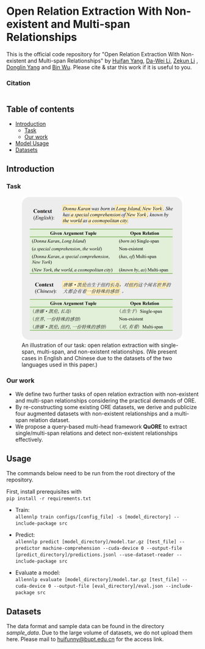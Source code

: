 # Open Relation Extraction With Non-existent and Multi-span Relationships

This is the official code repository for "Open Relation Extraction With Non-existent and Multi-span Relationships" by [Huifan Yang](mailto:huifunny@bupt.edu.cn), [Da-Wei Li](mailto:daweilee@microsoft.com), [Zekun Li](mailto:lizekun@bupt.edu.cn) , [Donglin	Yang](mailto:iceberg@bupt.edu.cn) and [Bin Wu](mailto:wubin@bupt.edu.cn). Please cite & star this work if it is useful to you.

### Citation
```

```

## Table of contents
- [Introduction](#introduction)
    * [Task](#task)
    * [Our work](#our-work)
- [Model Usage](#model-usage)
- [Datasets](#datasets)

## Introduction
### Task
<figure>
    <img src="./assets/images/task.png"
         alt="An illustration of our task">
    <figcaption>An illustration of our task: open relation extraction with single-span, multi-span, and non-existent relationships. (We present cases in English and Chinese due to the datasets of the two languages used in this paper.)</figcaption>
</figure>

### Our work
- We define two further tasks of open relation extraction with non-existent and multi-span relationships considering the practical demands of ORE.
- By re-constructing some existing ORE datasets, we derive and publicize four augmented datasets with non-existent relationships and a multi-span relation dataset.
- We propose a query-based multi-head framework **QuORE** to extract single/multi-span relations and detect non-existent relationships effectively. 

## Usage
The commands below need to be run from the root directory of the repository.

First, install prerequisites with  
```pip install -r requirements.txt```

* Train:  
```allennlp train configs/[config_file] -s [model_directory] --include-package src```

* Predict:  
```allennlp predict [model_directory]/model.tar.gz [test_file] --predictor machine-comprehension --cuda-device 0 --output-file [predict_directory]/predictions.jsonl --use-dataset-reader --include-package src```

* Evaluate a model:  
```allennlp evaluate [model_directory]/model.tar.gz [test_file] --cuda-device 0 --output-file [eval_directory]/eval.json --include-package src```

## Datasets
The data format and sample data can be found in the directory *sample_data*. Due to the large volume of datasets, we do not upload them here. Please mail to <huifunny@bupt.edu.cn> for the access link.